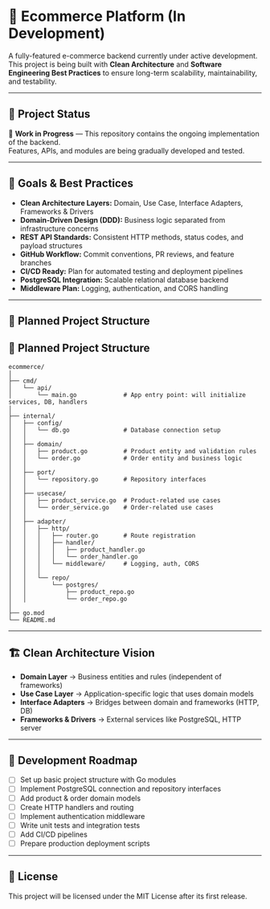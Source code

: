 # 🛒 Ecommerce Platform (In Development)

A fully-featured e-commerce backend currently under active development.  
This project is being built with **Clean Architecture** and **Software Engineering Best Practices** to ensure long-term scalability, maintainability, and testability.

---

## 📌 Project Status
🚧 **Work in Progress** — This repository contains the ongoing implementation of the backend.  
Features, APIs, and modules are being gradually developed and tested.

---

## 🎯 Goals & Best Practices

- **Clean Architecture Layers:** Domain, Use Case, Interface Adapters, Frameworks & Drivers  
- **Domain-Driven Design (DDD):** Business logic separated from infrastructure concerns  
- **REST API Standards:** Consistent HTTP methods, status codes, and payload structures  
- **GitHub Workflow:** Commit conventions, PR reviews, and feature branches  
- **CI/CD Ready:** Plan for automated testing and deployment pipelines  
- **PostgreSQL Integration:** Scalable relational database backend  
- **Middleware Plan:** Logging, authentication, and CORS handling  

---

## 📂 Planned Project Structure
## 📂 Planned Project Structure

```plaintext
ecommerce/
│
├── cmd/
│   └── api/
│       └── main.go             # App entry point: will initialize services, DB, handlers
│
├── internal/
│   ├── config/
│   │   └── db.go               # Database connection setup
│   │
│   ├── domain/
│   │   ├── product.go          # Product entity and validation rules
│   │   └── order.go            # Order entity and business logic
│   │
│   ├── port/
│   │   └── repository.go       # Repository interfaces
│   │
│   ├── usecase/
│   │   ├── product_service.go  # Product-related use cases
│   │   └── order_service.go    # Order-related use cases
│   │
│   ├── adapter/
│   │   ├── http/
│   │   │   ├── router.go       # Route registration
│   │   │   ├── handler/
│   │   │   │   ├── product_handler.go
│   │   │   │   └── order_handler.go
│   │   │   └── middleware/     # Logging, auth, CORS
│   │   │
│   │   └── repo/
│   │       └── postgres/
│   │           ├── product_repo.go
│   │           └── order_repo.go
│
├── go.mod
└── README.md
```
---

## 🏗️ Clean Architecture Vision

- **Domain Layer** → Business entities and rules (independent of frameworks)  
- **Use Case Layer** → Application-specific logic that uses domain models  
- **Interface Adapters** → Bridges between domain and frameworks (HTTP, DB)  
- **Frameworks & Drivers** → External services like PostgreSQL, HTTP server  

---

## 📅 Development Roadmap

- [ ] Set up basic project structure with Go modules  
- [ ] Implement PostgreSQL connection and repository interfaces  
- [ ] Add product & order domain models  
- [ ] Create HTTP handlers and routing  
- [ ] Implement authentication middleware  
- [ ] Write unit tests and integration tests  
- [ ] Add CI/CD pipelines  
- [ ] Prepare production deployment scripts  

---

## 📜 License
This project will be licensed under the MIT License after its first release.
